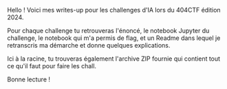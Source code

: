 Hello ! Voici mes writes-up pour les challenges d'IA lors du 404CTF édition 2024.

Pour chaque challenge tu retrouveras l'énoncé, le notebook Jupyter du challenge, le notebook qui m'a permis de flag, et un Readme dans lequel je retranscris ma démarche et donne quelques explications. 

Ici à la racine, tu trouveras également l'archive ZIP fournie qui contient tout ce qu'il faut pour faire les chall. 

Bonne lecture ! 
